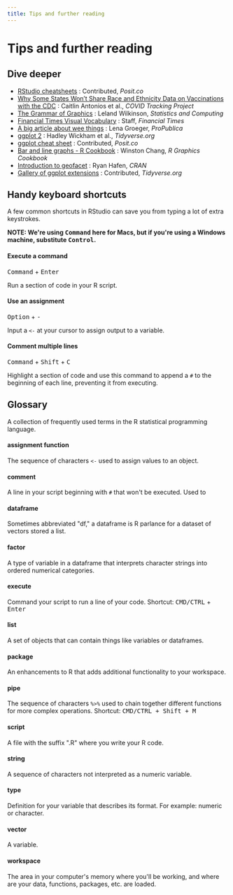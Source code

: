 ```yaml
---
title: Tips and further reading
---
```


# Tips and further reading

## Dive deeper

* [RStudio cheatsheets](https://rstudio.com/resources/cheatsheets/)
: Contributed, *Posit.co*
* [Why Some States Won’t Share Race and Ethnicity Data on Vaccinations with the CDC](https://covidtracking.com/analysis-updates/why-some-states-wont-share-race-and-ethnicity-data-on-vaccinations-with-the-cdc-and-why-thats-a-problem)
: Caitlin Antonios et al., *COVID Tracking Project*
* [The Grammar of Graphics](https://link.springer.com/book/10.1007/0-387-28695-0)
: Leland Wilkinson, *Statistics and Computing*
* [Financial Times Visual Vocabulary](https://ft-interactive.github.io/visual-vocabulary/)
: Staff, *Financial Times*
* [A big article about wee things](https://www.propublica.org/nerds/a-big-article-about-wee-things)
: Lena Groeger, *ProPublica*
* [ggplot 2](https://ggplot2.tidyverse.org/)
: Hadley Wickham et al., *Tidyverse.org*
* [ggplot cheat sheet](https://github.com/rstudio/cheatsheets/blob/main/data-visualization-2.1.pdf)
: Contributed, *Posit.co*
* [Bar and line graphs - R Cookbook](http://www.cookbook-r.com/Graphs/Bar_and_line_graphs_(ggplot2)/)
: Winston Chang, *R Graphics Cookbook*
* [Introduction to geofacet](https://cran.r-project.org/web/packages/geofacet/vignettes/geofacet.html)
: Ryan Hafen, *CRAN*
* [Gallery of ggplot extensions](https://exts.ggplot2.tidyverse.org/gallery/)
: Contributed, *Tidyverse.org*

## Handy keyboard shortcuts

A few common shortcuts in RStudio can save you from typing a lot of extra keystrokes.

__NOTE: We're using <kbd>Command</kbd> here for Macs, but if you're using a Windows machine, substitute <kbd>Control</kbd>.__

#### Execute a command
<kbd>Command</kbd> + <kbd>Enter</kbd>

Run a section of code in your R script.

#### Use an assignment
<kbd>Option</kbd> + <kbd>-</kbd>

Input a `<-` at your cursor to assign output to a variable.

#### Comment multiple lines
<kbd>Command</kbd> + <kbd>Shift</kbd> + <kbd>C</kbd>

Highlight a section of code and use this command to append a `#` to the beginning of each line, preventing it from executing.

## Glossary

A collection of frequently used terms in the R statistical programming language.

#### assignment function
The sequence of characters `<-` used to assign values to an object.

#### comment
A line in your script beginning with `#` that won't be executed. Used to 

#### dataframe
Sometimes abbreviated "df," a dataframe is R parlance for a dataset of vectors stored a list.

#### factor
A type of variable in a dataframe that interprets character strings into ordered numerical categories.

#### execute
Command your script to run a line of your code. Shortcut: <kbd>CMD/CTRL</kbd> + <kbd>Enter</kbd>

#### list
A set of objects that can contain things like variables or dataframes.

#### package
An enhancements to R that adds additional functionality to your workspace.

#### pipe
The sequence of characters `%>%` used to chain together different functions for more complex operations. Shortcut: <kbd>CMD/CTRL<kbd/> + <kbd>Shift</kbd> + <kbd>M</kbd>

#### script
A file with the suffix ".R" where you write your R code.

#### string
A sequence of characters not interpreted as a numeric variable.

#### type
Definition for your variable that describes its format. For example: numeric or character.

#### vector
A variable.

#### workspace
The area in your computer's memory where you'll be working, and where are your data, functions, packages, etc. are loaded.
